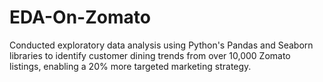 # EDA-On-Zomato
Conducted exploratory data analysis using Python's Pandas and Seaborn libraries to identify customer dining trends from over 10,000 Zomato listings, enabling a 20% more targeted marketing strategy.
